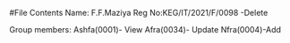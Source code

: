 #File Contents
Name: F.F.Maziya
Reg No:KEG/IT/2021/F/0098 -Delete

Group members: 
Ashfa(0001)- View
Afra(0034)- Update
Nfra(0004)-Add
